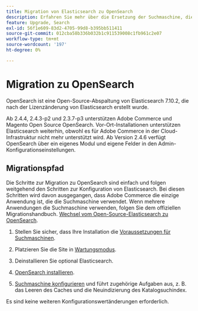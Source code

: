 ```yaml
---
title: Migration von Elasticsearch zu OpenSearch
description: Erfahren Sie mehr über die Ersetzung der Suchmaschine, die für lokale Installationen von Adobe Commerce und Magento Open Source verwendet wird.
feature: Upgrade, Search
exl-id: 56f1e609-83d2-4705-99d8-b395bb511411
source-git-commit: 012cba58b336b032b1c911539008c1fb961c2e07
workflow-type: tm+mt
source-wordcount: '197'
ht-degree: 0%

---
```


# Migration zu OpenSearch

OpenSearch ist eine Open-Source-Abspaltung von Elasticsearch 7.10.2, die nach der Lizenzänderung von Elasticsearch erstellt wurde.

Ab 2.4.4, 2.4.3-p2 und 2.3.7-p3 unterstützen Adobe Commerce und Magento Open Source OpenSearch. Vor-Ort-Installationen unterstützen Elasticsearch weiterhin, obwohl es für Adobe Commerce in der Cloud-Infrastruktur nicht mehr unterstützt wird. Ab Version 2.4.6 verfügt OpenSearch über ein eigenes Modul und eigene Felder in den Admin-Konfigurationseinstellungen.

## Migrationspfad

Die Schritte zur Migration zu OpenSearch sind einfach und folgen weitgehend den Schritten zur Konfiguration von Elasticsearch. Bei diesen Schritten wird davon ausgegangen, dass Adobe Commerce die einzige Anwendung ist, die die Suchmaschine verwendet. Wenn mehrere Anwendungen die Suchmaschine verwenden, folgen Sie dem offiziellen Migrationshandbuch. [Wechsel vom Open-Source-Elasticsearch zu OpenSearch](https://opensearch.org/blog/technical-posts/2021/10/moving-from-opensource-elasticsearch-to-opensearch/).

1. Stellen Sie sicher, dass Ihre Installation die [Voraussetzungen für Suchmaschinen](../../installation/prerequisites/search-engine/overview.md).

1. Platzieren Sie die Site in [Wartungsmodus](../../installation/tutorials/maintenance-mode.md).

1. Deinstallieren Sie optional Elasticsearch.

1. [OpenSearch installieren](https://opensearch.org/docs/latest/opensearch/install/important-settings/).

1. [Suchmaschine konfigurieren](../../configuration/search/configure-search-engine.md) und führt zugehörige Aufgaben aus, z. B. das Leeren des Caches und die Neuindizierung des Katalogsuchindex.

Es sind keine weiteren Konfigurationswertänderungen erforderlich.
